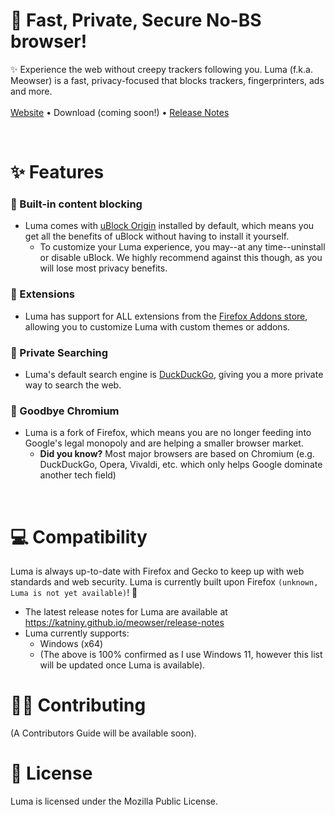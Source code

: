 # 🤫 Fast, Private, Secure No-BS browser!
✨ Experience the web without creepy trackers following you. Luma (f.k.a. Meowser) is a fast, privacy-focused that blocks trackers, fingerprinters, ads and more.
<br />
<br />
<a href="https://katniny.github.io/meowser/">Website</a> • <a>Download (coming soon!)</a> • <a href="https://katniny.github.io/meowser/release-notes">Release Notes</a>

<br />

# ✨ Features
### 🚫 Built-in content blocking
* Luma comes with <a href="https://github.com/gorhill/uBlock">uBlock Origin</a> installed by default, which means you get all the benefits of uBlock without having to install it yourself.
  - To customize your Luma experience, you may--at any time--uninstall or disable uBlock. We highly recommend against this though, as you will lose most privacy benefits.
### 🧩 Extensions
* Luma has support for ALL extensions from the <a href="https://addons.mozilla.org">Firefox Addons store</a>, allowing you to customize Luma with custom themes or addons.
### 🔎 Private Searching
* Luma's default search engine is <a href="https://duckduckgo.com/">DuckDuckGo</a>, giving you a more private way to search the web.
### 👋 Goodbye Chromium
* Luma is a fork of Firefox, which means you are no longer feeding into Google's legal monopoly and are helping a smaller browser market.
  - **Did you know?** Most major browsers are based on Chromium (e.g. DuckDuckGo, Opera, Vivaldi, etc. which only helps Google dominate another tech field)

<br />
 
# 💻 Compatibility
Luma is always up-to-date with Firefox and Gecko to keep up with web standards and web security.
Luma is currently built upon Firefox `(unknown, Luma is not yet available)`! 🚀
* The latest release notes for Luma are available at https://katniny.github.io/meowser/release-notes
* Luma currently supports:
  - Windows (x64)
  - (The above is 100% confirmed as I use Windows 11, however this list will be updated once Luma is available).
 
# 🧑‍💻 Contributing
(A Contributors Guide will be available soon).

# 📃 License
Luma is licensed under the Mozilla Public License.
